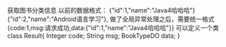获取图书分类信息
    以前的数据格式：
        {"id":1,"name":"Java4哈哈哈"}
        {"id":2,"name":"Android语言学习"},
    做了全局异常处理之后，需要统一格式
        {code:1,msg:请求成功,data:{"id":1,"name":"Java4哈哈哈"}}
    可以定义一个类
    class Result{
        Integer code;
        String msg;
        BookTypeDO data;
    }